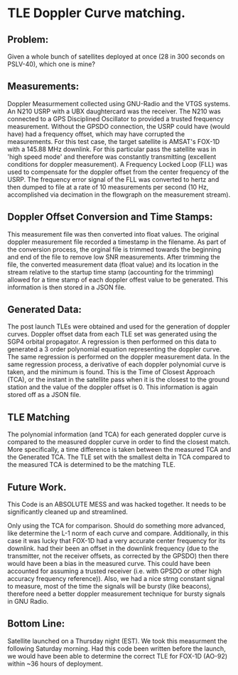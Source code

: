 # TLE Doppler Curve matching.

## Problem:  
Given a whole bunch of satellites deployed at once (28 in 300 seconds on PSLV-40), which one is mine?

## Measurements:
Doppler Measurmement collected using GNU-Radio and the VTGS systems.  An N210 USRP with a UBX daughtercard was the receiver.  The N210 was connected to a GPS Disciplined Oscillator to provided a trusted frequency measurement.  Without the GPSDO connection, the USRP could have (would have) had a frequency offset, which may have corrupted the measurements.  For this test case, the target satellite is AMSAT's FOX-1D with a 145.88 MHz downlink.  For this particular pass the satellite was in 'high speed mode' and therefore was constantly transmitting (excellent conditions for doppler measurement).  A Frequency Locked Loop (FLL) was used to compensate for the doppler offset from the center frequency of the USRP.  The frequency error signal of the FLL was converted to hertz and then dumped to file at a rate of 10 measurements per second (10 Hz, accomplished via decimation in the flowgraph on the measurement stream).  

## Doppler Offset Conversion and Time Stamps:
This measurement file was then converted into float values.  The original doppler measurement file recorded a timestamp in the filename.  As part of the conversion process, the orginal file is trimmed towards the beginning and end of the file to remove low SNR measurements.  After trimming the file, the converted measurement data (float value) and its location in the stream relative to the startup time stamp (accounting for the trimming) allowed for a time stamp of each doppler offest value to be generated.  This information is then stored in a JSON file.


## Generated Data:
The post launch TLEs were obtained and used for the generation of doppler curves.  Doppler offset data from each TLE set was generated using the SGP4 orbital propagator.  A regression is then performed on this data to generated a 3 order polynomial equation representing the doppler curve.  The same regression is performed on the doppler measurement data.  In the same regression process, a derivative of each doppler polynomial curve is taken, and the minimum is found.  This is the Time of Closest Approach (TCA), or the instant in the satellite pass when it is the closest to the ground station and the value of the doppler offset is 0.  This information is again stored off as a JSON file.   

## TLE Matching
The polynomial information (and TCA) for each generated doppler curve is compared to the measured doppler curve in order to find the closest match.  More specifically, a time difference is taken between the measured TCA and the Generated TCA.  The TLE set with the smallest delta in TCA compared to the measured TCA is determined to be the matching TLE.

## Future Work.
This Code is an ABSOLUTE MESS and was hacked together.  It needs to be significantly cleaned up and streamlined.

Only using the TCA for comparison.  Should do something more advanced, like determine the L-1 norm of each curve and compare.  Additionally, in this case it was lucky that FOX-1D had a very accurate center frequency for its downlink.  had their been an offset in the downlink frequency (due to the transmitter, not the receiver offsets, as corrected by the GPSDO) then there would have been a bias in the measured curve.  This could have been accounted for assuming a trusted receiver (i.e. with GPSDO or other high accuracy frequency reference)).   Also, we had a nice strng constant signal to measure, most of the time the signals will be bursty (like beacons), therefore need a better doppler measurement technique for bursty signals in GNU Radio.

## Bottom Line:
Satellite launched on a Thursday night (EST).  We took this measurment the following Saturday morning.  Had this code been written before the launch, we would have been able to determine the correct TLE for FOX-1D (AO-92) within ~36 hours of deployment.

